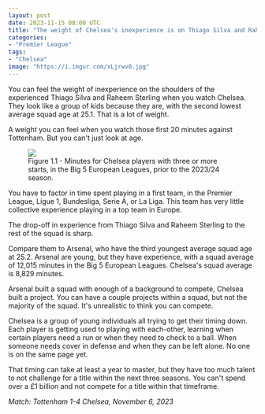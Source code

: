 ```yaml
---
layout: post
date: 2023-11-15 08:00 UTC
title: "The weight of Chelsea's inexperience is on Thiago Silva and Raheem Sterling's shoulders"
categories:
- "Premier League"
tags:
- "Chelsea"
image: "https://i.imgur.com/xLjrwv0.jpg"
---
```


You can feel the weight of inexperience on the shoulders of the experienced Thiago Silva and Raheem Sterling when you watch Chelsea. They look like a group of kids because they are, with the second lowest average squad age at 25.1. That is a lot of weight. 

<!---more--->

A weight you can feel when you watch those first 20 minutes against Tottenham. But you can't just look at age.

<figure>
    <img src="https://i.imgur.com/8WT9s4W.jpg">
    <figcaption>Figure 1.1 - Minutes for Chelsea players with three or more starts, in the Big 5 European Leagues, prior to the 2023/24 season.</figcaption>
</figure> 

You have to factor in time spent playing in a first team, in the Premier League, Ligue 1, Bundesliga, Serie A, or La Liga. This team has very little collective experience playing in a top team in Europe. 

The drop-off in experience from Thiago Silva and Raheem Sterling to the rest of the squad is sharp.

Compare them to Arsenal, who have the third youngest average squad age at 25.2. Arsenal are young, but they have experience, with a squad average of 12,015 minutes in the Big 5 European Leagues. Chelsea's squad average is 8,829 minutes. 

Arsenal built a squad with enough of a background to compete, Chelsea built a project. You can have a couple projects within a squad, but not the majority of the squad. It's unrealistic to think you can compete.

Chelsea is a group of young individuals all trying to get their timing down. Each player is getting used to playing with each-other, learning when certain players need a run or when they need to check to a ball. When someone needs cover in defense and when they can be left alone. No one is on the same page yet. 

That timing can take at least a year to master, but they have too much talent to not challenge for a title within the next three seasons. You can't spend over a £1 billion and not compete for a title within that timeframe.

*Match: Tottenham 1-4 Chelsea, November 6, 2023*

